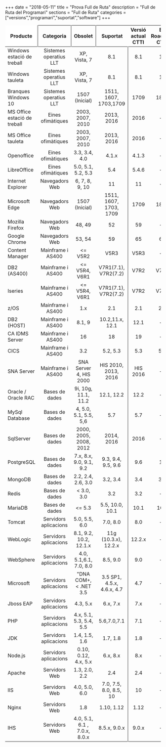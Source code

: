 +++
date        = "2018-05-11"
title       = "Prova Full de Ruta"
description = "Full de Ruta del Programari"
sections    = "Full de Ruta"
categories  = ["versions","programari","suportat","software"]
+++


 Producte                    |  Categoria | Obsolet | Suportat | Versió actual CTTI | En Roadmap CTTI | Emergent
 ---------------------       |:-------:| :--------:|:----------:|:--------------------:|:-----------------:|:--------:                 
| Windows estació de treball  | Sistemes operatius LLT | XP, Vista, 7 | 8.1 | 8.1 | 10 | --
| Windows tauleta | Sistemes operatius LLT  | XP, Vista, 7 | 8.1 | 8.1 | 10 | --
| Branques Windows 10 | Sistemes operatius LLT  | 1507 (Inicial) | 1511, 1607, 1703,1709 | 1709 | 1803 | 1809
| MS Office estació de treball | Eines ofimàtiques    | 2003, 2007, 2010 | 2013, 2016               | 2016     | -- | 2019 
| MS Office tauleta            | Eines ofimàtiques    |2003, 2007, 2010  | 2013, 2016               | 2016     | -- | 2019 
| Openoffice                   | Eines ofimàtiques    | 3.3, 3.4, 4.0    | 4.1.x| 4.1.3    | -- | -- 
| LibreOffice                  | Eines ofimàtiques    | 5.0, 5.1, 5.2, 5.3  | 5.4       | 5.4.6    | -- | 6.0 
| Internet Explorer | Navegadors Web    | 6, 7, 8, 9, 10 | 11               | 11                 | -- | --
| Microsoft Edge    | Navegadors Web    | 1507 (Inicial) | 1511, 1607, 1703, 1709 | 1709 | 1803| 1809
| Mozilla Firefox   | Navegadors Web    | 48, 49           | 52               | 59                 | --              | 60    
| Google Chrome     | Navegadors Web    | 53, 54       | 59             | 65               | 66            | 67  
| Content Manager | Mainframe i AS400    | <= V5R2                | V5R3                  | V5R3               | --              | --       | 
| DB2 (AS400)     | Mainframe i AS400    | <= V5R4, V6R1          | V7R1(7.1), V7R2(7.2)            | V7R2               | V7R3            | --       | 
| Iseries         | Mainframe i AS400    | <= V5R4, V6R1          | V7R1(7.1), V7R2(7.2)            | V7R2               | V7R3            | --       | 
| z/OS            | Mainframe i AS400    | 1.x                    | 2.1                   | 2.1                | 2.2             | 2.3       | 
| DB2 (HOST)      | Mainframe i AS400    | 8.1, 9                 | 10.2,11.x, 12.1       | 12.1               | --              | 12.2     | 
| CA IDMS Server  | Mainframe i AS400    | 16                     | 18                    | 19                 | --              | --       | 
| CICS            | Mainframe i AS400    | 3.2                    | 5.2, 5.3              | 5.3                | 5.4             | --      | 
| SNA Server      | Mainframe i AS400    | SNA Server 4, HIS 2000 | HIS 2010, 2013, 2016  | HIS 2016           | --              | --       | 
| Oracle / Oracle RAC         | Bases de dades      |9i, 10g, 11.1, 11.2      | 12.1, 12.2    |12.2      | --              | 18c                        | x        | Enterprise                       | 
| MySql Database              | Bases de dades      | 4, 5.0, 5.1, 5.5, 5,6  | 5.7                | 5.7                | --              | --                       | x        | Community                        | 
| SqlServer                   | Bases de dades     |2000, 2005, 2008, 2012  |2014, 2016        | 2016               | --              | 2017                      | x        | Standard                         | 
| PostgreSQL                  | Bases de dades     | 7.x, 8.x, 9.0, 9.1, 9.2  | 9.3, 9.4, 9.5, 9.6 | 9.6                | 10             | --                        |          |                                | 
| MongoDB                     | Bases de dades     | 2.2, 2.4, 2.6, 3.0 | 3.2, 3.4           | 3.4 | 3.6             | --                        |          | Community                        | 
| Redis                       | Bases de dades     | < 3.0, 3.0  | 3.2                | 3.2                | --             | 4.0                        |          | Community                        | 
| MariaDB                     | Bases de dades     | <= 5.3    | 5.5, 10.0, 10.1        | 10.1               | 10.2           | 10.3                        |          | Community                        | 
| Tomcat                          | Servidors aplicacions              | 5.0, 5.5, 6.0                         |  7.0, 8.0               | 8.0                | --              | 9.0                        | x        | JBoss EWS 3.0                  | 
| WebLogic                        | Servidors aplicacions              | 8.1, 9.2, 10.2, 12.1.x                        | 11g (10.3.x), 12.2.x    | 12.2.x                    | --                        | --                        | x        | Premier                          | 
| WebSphere                       | Servidors aplicacions              | 4.0, 5.1,6.1, 7.0, 8.0                 | 8.5, 9.0      | 9.0                | --              | --                        |          |                                  | 
| Microsoft                       | Servidors aplicacions              | "DNA COM+, < .NET 3.5                 | 3.5 SP1,  4.5.x,  4.6.x, 4.7 | 4.7              | --         | --                          | x        | Versió distribuïda amb SO |        
| Jboss EAP                       | Servidors aplicacions              | 4.3, 5.x                              | 6.x, 7.x                  | 7.x                | --              | --                       | x        | EAP                              | 
| PHP                             | Servidors aplicacions              | 4.x, 5.1, 5.3, 5.4, 5.5               | 5.6,7.0,7.1                 | 7.1                | --              | 7.2                       | x        | RHEL / Software Collections 2.2  | 
| JDK                             | Servidors aplicacions              | 1.4, 1.5, 1.6                              |  1.7, 1.8            | 1.8                | --              | --                       |          |                                  | 
| Node.js                         | Servidors aplicacions              | 0.10, 0.12, 4.x, 5.x                                   | 6.x, 8.x                  | 8.x                | --              | 10.x                        |          | LTS                              | 
| Apache                          | Servidors Web           | 1.3, 2.0, 2.2                              |  2.4             | 2.4                | --              | --                        | x        | RHEL / Software Collections 2.2  | 
| IIS                             | Servidors Web           | 4.0, 5.0, 6.0                         | 7.0, 7.5, 8.0, 8.5, 10   | 10                | --              | --                        | x        | Versió distribuïda amb SO        | 
| Nginx                           | Servidors Web           | 1.8                                    |  1.10, 1.12                    | 1.12                | --              | --                        |          | Software Collections 2.1         | 
| IHS                             | Servidors Web           | 4.0, 5.1, 6.1 , 7.0.x, 8.0.x  | 8.5.x, 9.0.x      | 9.0.x               | --             | --                        |          |                                  | 

<style>
	table tr:first-child th:first-child, table tr:first-child th:last-child{
		background-color:#fff;
	}
	table tr:first-child th:first-child{
		border-top: none!important;
		border-left:none!important;
	}
	table tr:first-child th:last-child{
		border-top: none!important;
		border-right:none!important;
	}

	table tr:nth-child(1) th:nth-child(1), 
	table tr:nth-child(1) th:nth-child(2), 
	table tr:nth-child(1) th:nth-child(3),
	table tr:nth-child(2) th:nth-child(4),
	table tr:nth-child(2) th:nth-child(8), 
	table tr:nth-child(2) th:nth-child(10),
	table tr td:nth-child(4), 
	table tr td:nth-child(8), 
	table tr td:nth-child(10)	{
			border-right: 3px solid #aaa;	
	}
</style>

<script src="https://cdn.datatables.net/1.10.12/js/jquery.dataTables.min.js"></script>
<script>
	$(document).ready(function() {
		//Data table plugin
    	$('table').DataTable( {
	        "paging": false,
	        "info" : false,
	        "ordering": false,
	        "language":{
	        	"search" : "<strong>Cerca:</strong> ",
		        "infoEmpty": "No hi ha registres",
	        	"zeroRecords": "No s'han trobat registres"
	        },
	        initComplete: function () {
	            this.api().columns().every( function (col_index) {
	                var column = this;
	                if(col_index===10){
	                	$("<p>&nbsp;</p>").appendTo($(column.header()));
	                	return;
	                }
	                var select = $('<select><option value=""></option></select>')
	                    .appendTo( $(column.header()) )
	                    .on( 'change', function () {
	                        var val = $.fn.dataTable.util.escapeRegex(
	                            $(this).val()
	                        );
	 
	                        column
	                            .search( val ? '^'+val+'$' : '', true, false )
	                            .draw();
	                    } );
	 
	                column.data().unique().sort().each( function ( d, j ) {
	                    select.append( '<option value="'+d+'">'+d+'</option>' )
	                });
	            });

	            //adds header private/public
	            //$("<tr><th colspan='4'></th><th colspan='4'>Privat</th><th colspan='2'>Públic</th><th colspan='1'></th></tr>").insertBefore($("table thead tr"));
	        }	        
    	});
	});
</script>
